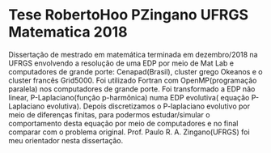 # Tese RobertoHoo PZingano UFRGS Matematica 2018
 Dissertação de mestrado em matemática terminada em dezembro/2018 na UFRGS envolvendo a resolução de uma EDP por meio de Mat Lab e computadores de grande porte: Cenapad(Brasil), cluster grego Okeanos e o cluster francês Grid5000. Foi utilizado Fortran com OpenMP(programação paralela) nos computadores de grande porte. Foi transformado a EDP não linear, P-Laplaciano(função p-harmônica) numa EDP evolutiva( equação P-Laplaciano evolutiva). Depois  discretizamos o P-laplaciano evolutivo por meio de diferenças finitas, para podermos estudar/simular o comportamento desta equação por meio de computadores e no final comparar com o problema original. Prof. Paulo R. A. Zingano(UFRGS) foi meu orientador nesta dissertação.
